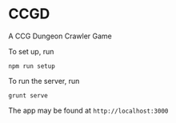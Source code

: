 # CCGD
A CCG Dungeon Crawler Game

To set up, run 

```
npm run setup
```

To run the server, run 

```
grunt serve
```

The app may be found at `http://localhost:3000`
